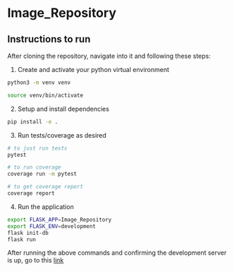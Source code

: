 # Image_Repository

## Instructions to run

After cloning the repository, navigate into it and following these steps:

1. Create and activate your python virtual environment

```bash
python3 -m venv venv

source venv/bin/activate
```

2. Setup and install dependencies

```bash
pip install -e .
```

3. Run tests/coverage as desired

```bash
# to just run tests
pytest

# to run coverage
coverage run -m pytest

# to get coverage report
coverage report
```

4. Run the application

```bash
export FLASK_APP=Image_Repository
export FLASK_ENV=development
flask init-db
flask run
```

After running the above commands and confirming the development server is up, go to this [link](http://localhost:5000) 
